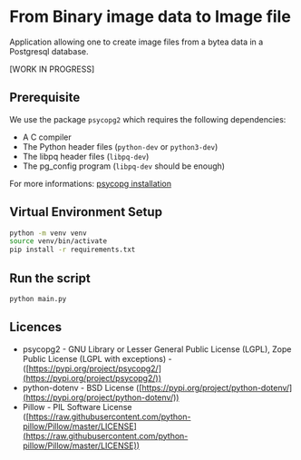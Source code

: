 # From Binary image data to Image file

Application allowing one to create image files from a bytea data in a Postgresql database.

[WORK IN PROGRESS]

## Prerequisite

We use the package `psycopg2` which requires the following dependencies:
- A C compiler
- The Python header files (`python-dev` or `python3-dev`)
- The libpq header files (`libpq-dev`)
- The pg_config program (`libpq-dev` should be enough)

For more informations: [psycopg installation](https://www.psycopg.org/docs/install.html)


## Virtual Environment Setup

```sh
python -m venv venv
source venv/bin/activate
pip install -r requirements.txt
```

## Run the script

```sh
python main.py
```

## Licences

 * psycopg2 - GNU Library or Lesser General Public License (LGPL), Zope Public License (LGPL with exceptions) - ([https://pypi.org/project/psycopg2/](https://pypi.org/project/psycopg2/))
 * python-dotenv - BSD License ([https://pypi.org/project/python-dotenv/](https://pypi.org/project/python-dotenv/))
  * Pillow - PIL Software License ([https://raw.githubusercontent.com/python-pillow/Pillow/master/LICENSE](https://raw.githubusercontent.com/python-pillow/Pillow/master/LICENSE))
